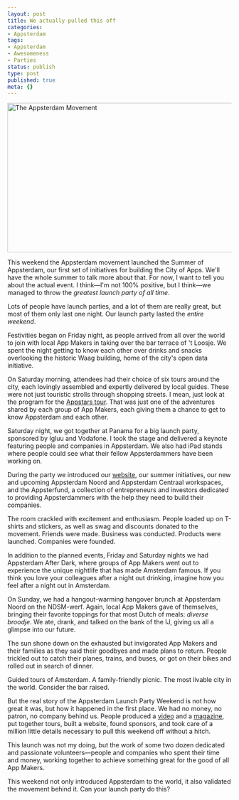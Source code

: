 ```yaml
---
layout: post
title: We actually pulled this off
categories:
- Appsterdam
tags:
- Appsterdam
- Awesomeness
- Parties
status: publish
type: post
published: true
meta: {}
---
```

<img style="display:block; margin-left:auto; margin-right:auto;" src="/images/assets/AppsterdamMovement.png" alt="The Appsterdam Movement" title="AppsterdamMovement.png" border="0" width="600" height="336" />

This weekend the Appsterdam movement launched the Summer of Appsterdam, our first set of initiatives for building the City of Apps. We'll have the whole summer to talk more about that. For now, I want to tell you about the actual event. I think—I'm not 100% positive, but I think—we managed to throw the <i>greatest launch party of all time</i>.

Lots of people have launch parties, and a lot of them are really great, but most of them only last one night. Our launch party lasted the <i>entire weekend</i>. 

Festivities began on Friday night, as people arrived from all over the world to join with local App Makers in taking over the bar terrace of 't Loosje. We spent the night getting to know each other over drinks and snacks overlooking the historic Waag building, home of the city's open data initiative.

On Saturday morning, attendees had their choice of six tours around the city, each lovingly assembled and expertly delivered by local guides. These were not just touristic strolls through  shopping streets. I mean, just look at the program for the <a href="http://www.camerize.com/Appsterdam.html">Appstars tour</a>. That was just one of the adventures shared by each group of App Makers, each giving them a chance to get to know Appsterdam and each other.

Saturday night, we got together at Panama for a big launch party, sponsored by Igluu and Vodafone. I took the stage and delivered a keynote featuring people and companies in Appsterdam. We also had iPad stands where people could see what their fellow Appsterdammers have been working on. 

During the party we introduced our <a href="http://appsterdam.rs">website</a>, our summer initiatives, our new and upcoming Appsterdam Noord and Appsterdam Centraal workspaces, and the Appsterfund, a collection of entrepreneurs and investors dedicated to providing Appsterdammers with the help they need to build their companies. 

The room crackled with excitement and enthusiasm. People loaded up on T-shirts and stickers, as well as swag and discounts donated to the movement. Friends were made. Business was conducted. Products were launched. Companies were founded.

In addition to the planned events, Friday and Saturday nights we had Appsterdam After Dark, where groups of App Makers went out to experience the unique nightlife that has made Amsterdam famous. If you think you love your colleagues after a night out drinking, imagine how you feel after a night out in Amsterdam.

On Sunday, we had a hangout-warming hangover brunch at Appsterdam Noord on the NDSM-werf. Again, local App Makers gave of themselves, bringing their favorite toppings for that most Dutch of meals: <i>diverse broodje</i>. We ate, drank, and talked on the bank of the IJ, giving us all a glimpse into our future.

The sun shone down on the exhausted but invigorated App Makers and their families as they said their goodbyes and made plans to return. People trickled out to catch their planes, trains, and buses, or got on their bikes and rolled out in search of dinner.

Guided tours of Amsterdam. A family-friendly picnic. The most livable city in the world. Consider the bar raised.

But the real story of the Appsterdam Launch Party Weekend is not how great it was, but how it happened in the first place. We had no money, no patron, no company behind us. People produced a <a href="http://youtube.com/watch?v=xLzkQjO0j_k">video</a> and a <a href="http://appsterdamrs.s3.amazonaws.com/magazine/appsterdam_magazine_v1.pdf">magazine</a>, put together tours, built a website, found sponsors, and took care of a million little details necessary to pull this weekend off without a hitch.

This launch was not my doing, but the work of some two dozen dedicated and passionate volunteers—people and companies who spent their time and money, working together to achieve something great for the good of all App Makers.

This weekend not only introduced Appsterdam to the world, it also validated the movement behind it. Can your launch party do this?

